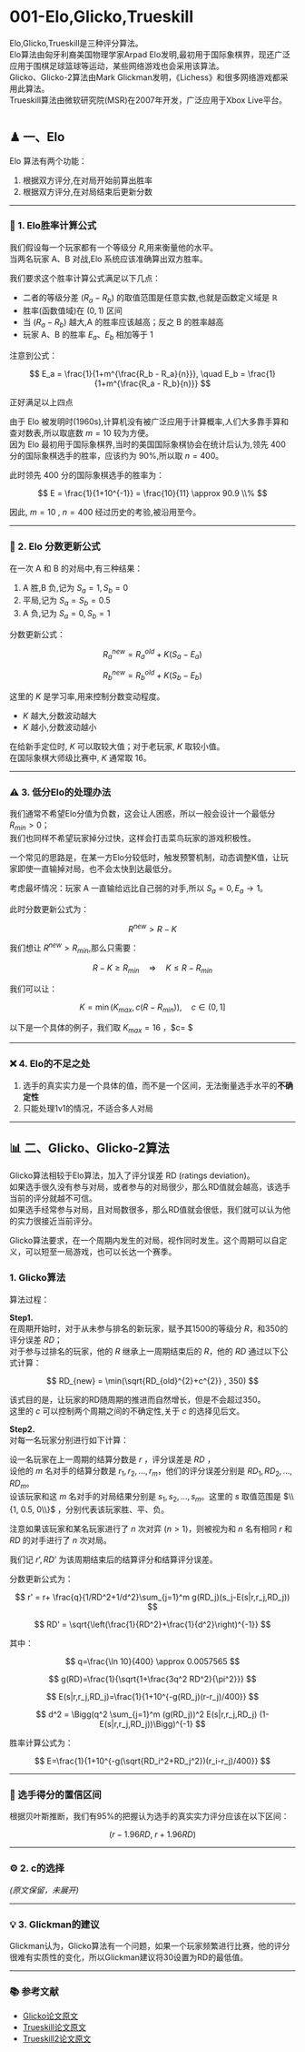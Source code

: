 # 001-Elo,Glicko,Trueskill
Elo,Glicko,Trueskill是三种评分算法。  
Elo算法由匈牙利裔美国物理学家Arpad Elo发明,最初用于国际象棋界，现还广泛应用于围棋足球篮球等运动，某些网络游戏也会采用该算法。  
Glicko、Glicko-2算法由Mark Glickman发明，《Lichess》和很多网络游戏都采用此算法。  
Trueskill算法由微软研究院(MSR)在2007年开发，广泛应用于Xbox Live平台。  
#

## ♟ 一、Elo
Elo 算法有两个功能：  
1. 根据双方评分,在对局开始前算出胜率  
2. 根据双方评分,在对局结束后更新分数  

---

### 📐 1. Elo胜率计算公式
我们假设每一个玩家都有一个等级分 $R$,用来衡量他的水平。  
当两名玩家 A、B 对战,Elo 系统应该准确算出双方胜率。  

我们要求这个胜率计算公式满足以下几点：  
- 二者的等级分差 $(R_a - R_b)$ 的取值范围是任意实数,也就是函数定义域是 $\mathbb{R}$  
- 胜率(函数值域)在 $(0,1)$ 区间  
- 当 $(R_a - R_b)$ 越大,A 的胜率应该越高；反之 B 的胜率越高  
- 玩家 A、B 的胜率 $E_a、E_b$ 相加等于 1  

注意到公式：  

$$
E_a = \frac{1}{1+m^{\frac{R_b - R_a}{n}}}, 
\quad 
E_b = \frac{1}{1+m^{\frac{R_a - R_b}{n}}}
$$

正好满足以上四点  

由于 Elo 被发明时(1960s),计算机没有被广泛应用于计算概率,人们大多靠手算和查对数表,所以取底数 $m=10$ 较为方便。  
因为 Elo 最初用于国际象棋界,当时的美国国际象棋协会在统计后认为,领先 400 分的国际象棋选手的胜率，应该约为 90%,所以取 $n=400$。  

此时领先 400 分的国际象棋选手的胜率为：  

$$
E = \frac{1}{1+10^{-1}} = \frac{10}{11} \approx 90.9 \\%
$$  

因此, $m=10$ , $n=400$ 经过历史的考验,被沿用至今。  

---

### 🔄 2. Elo 分数更新公式
在一次 A 和 B 的对局中,有三种结果：  
1. A 胜,B 负,记为 $S_a=1, S_b=0$  
2. 平局,记为 $S_a=S_b=0.5$  
3. A 负,记为 $S_a=0, S_b=1$  

分数更新公式：  

$$
R_a^{new} = R_a^{old} + K(S_a - E_a)
$$

$$
R_b^{new} = R_b^{old} + K(S_b - E_b)
$$  

这里的 $K$ 是学习率,用来控制分数变动程度。  
- $K$ 越大,分数波动越大  
- $K$ 越小,分数波动越小  

在给新手定位时, $K$ 可以取较大值；对于老玩家, $K$ 取较小值。  
在国际象棋大师级比赛中, $K$ 通常取 16。  

---

### ⚠️ 3. 低分Elo的处理办法
我们通常不希望Elo分值为负数，这会让人困惑，所以一般会设计一个最低分 $R_{min}>0$；  
我们也同样不希望玩家掉分过快，这样会打击菜鸟玩家的游戏积极性。  

一个常见的思路是，在某一方Elo分较低时，触发预警机制，动态调整K值，让玩家即使一直输掉对局，也不会太快到达最低分。  

考虑最坏情况：玩家 A 一直输给远比自己弱的对手,所以 $S_a=0, E_a \to 1$。  

此时分数更新公式为：  

$$
R^{new} > R - K
$$  

我们想让 $R^{new} > R_{min}$,那么只需要：  

$$
R - K \geq R_{min} \quad \Rightarrow \quad K \leq R - R_{min}
$$  

我们可以让：  

$$
K = \min(K_{max}, c(R - R_{min})), \quad c \in (0,1]
$$  

以下是一个具体的例子，我们取 $K_{max}=16$ ，$c= $ 

---

### ❌ 4. Elo的不足之处
1. 选手的真实实力是一个具体的值，而不是一个区间，无法衡量选手水平的**不确定性**  
2. 只能处理1v1的情况，不适合多人对局  

---

## 📊 二、Glicko、Glicko-2算法
Glicko算法相较于Elo算法，加入了评分误差 RD (ratings deviation)。  
如果选手很久没有参与对局，或者参与的对局很少，那么RD值就会越高，该选手当前的评分就越不可信。  
如果选手经常参与对局，且对局数很多，那么RD值就会很低，我们就可以认为他的实力很接近当前评分。  

Glicko算法要求，在一个周期内发生的对局，视作同时发生。这个周期可以自定义，可以短至一局游戏，也可以长达一个赛季。  

### 1. Glicko算法
算法过程：  

**Step1.**  
在周期开始时，对于从未参与排名的新玩家，赋予其1500的等级分 $R$，和350的评分误差 $RD$；  
对于参与过排名的玩家，他的 $R$ 继承上一周期结束后的 $R$，他的 $RD$ 通过以下公式计算：  

$$
RD_{new} = \min(\sqrt{RD_{old}^{2}+c^{2}} , 350)
$$  

该式目的是，让玩家的RD随周期的推进而自然增长，但是不会超过350。  
这里的 $c$ 可以控制两个周期之间的不确定性,关于 $c$ 的选择见后文。  

**Step2.**  
对每一名玩家分别进行如下计算：  

设一名玩家在上一周期的结算分数是 $r$ ，评分误差是 $RD$ ，  
设他的 $m$ 名对手的结算分数是 $r_1, r_2, \ldots, r_m$，他们的评分误差分别是 $RD_1, RD_2, \ldots, RD_m$。  
设该玩家和这 $m$ 名对手的对局结果分别是 $s_1, s_2, \ldots, s_m$。这里的 $s$ 取值范围是 $\\{1, 0.5, 0\\}$ ，分别代表该玩家胜、平、负。  

注意如果该玩家和某名玩家进行了 $n$ 次对弈 $(n>1)$，则被视为和 $n$ 名有相同 $r$ 和 $RD$ 的对手进行了 $n$ 次对局。  

我们记 $r’ , RD’$ 为该周期结束后的结算评分和结算评分误差。  

分数更新公式为：  

$$
r' = r+ \frac{q}{1/RD^2+1/d^2}\sum_{j=1}^m g(RD_j)(s_j-E(s|r,r_j,RD_j))
$$  

$$
RD’ = \sqrt{\left(\frac{1}{RD^2}+\frac{1}{d^2}\right)^{-1}}
$$  

其中：  

$$
q=\frac{\ln 10}{400} \approx 0.0057565
$$  

$$
g(RD)=\frac{1}{\sqrt{1+\frac{3q^2 RD^2}{\pi^2}}}
$$  

$$
E(s|r,r_j,RD_j)=\frac{1}{1+10^{-g(RD_j)(r-r_j)/400}}
$$  

$$
d^2 = \Bigg(q^2 \sum_{j=1}^m (g(RD_j))^2 E(s|r,r_j,RD_j) (1-E(s|r,r_j,RD_j))\Bigg)^{-1}
$$  

胜率计算公式为：  

$$
E=\frac{1}{1+10^{-g(\sqrt{RD_i^2+RD_j^2})(r_i-r_j)/400}}
$$  

---

### 📏 选手得分的置信区间
根据贝叶斯推断，我们有95%的把握认为选手的真实实力评分应该在以下区间：  

$$
(r-1.96RD, \; r+1.96RD)
$$  

---

### ⚙️ 2. c的选择
*(原文保留，未展开)*  

---

### 💡 3. Glickman的建议
Glickman认为，Glicko算法有一个问题，如果一个玩家频繁进行比赛，他的评分很难有实质性的变化，所以Glickman建议将30设置为RD的最低值。  



---

### 📚 参考文献
- [Glicko论文原文](https://www.glicko.net/glicko/glicko.pdf)  
- [Trueskill论文原文](https://www.microsoft.com/en-us/research/wp-content/uploads/2007/01/NIPS2006_0688.pdf)  
- [Trueskill2论文原文](https://www.microsoft.com/en-us/research/wp-content/uploads/2018/03/trueskill2.pdf?msockid=2cece72ed59b633523c6f13fd4d862ef)  

